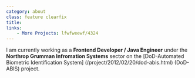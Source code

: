 ```yaml
---
category: about
class: feature clearfix
title: 
links:
    - More Projects: lfwfweewf/4324
---
```


I am currently working as a **Frontend Developer / Java Engineer** under the **Northrop Grumman Infromation Systems** sector on the [DoD-Automated Biometric Identification System] (/project/2012/02/20/dod-abis.html) (DoD-ABIS) project.
